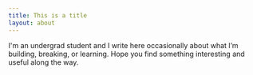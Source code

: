 ```yaml
---
title: This is a title
layout: about
---
```


I'm an undergrad student and I write here occasionally about what I’m building, breaking, or learning. Hope you find something interesting and useful along the way.
